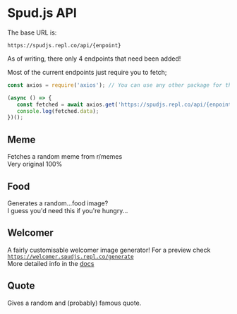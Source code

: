 # Spud.js API

The base URL is:
```
https://spudjs.repl.co/api/{enpoint}
```

As of writing, there only 4 endpoints that need been added!

Most of the current endpoints just require you to fetch;
```js
const axios = require('axios'); // You can use any other package for this (axios is recommended)

(async () => {
   const fetched = await axios.get('https://spudjs.repl.co/api/{enpoint}');
   console.log(fetched.data);
})();
```
## Meme
Fetches a random meme from r/memes<br>
Very original 100%
## Food
Generates a random...food image?<br>
I guess you'd need this if you're hungry...
## Welcomer
A fairly customisable welcomer image generator!
For a preview check [`https://welcomer.spudjs.repl.co/generate`](https://welcomer.spudjs.repl.co/generate)<br>
More detailed info in the [docs](https://github.com/MrPotato30/spudjs-docs/blob/main/docs/api/welcomer.md)
## Quote
Gives a random and (probably) famous quote.
